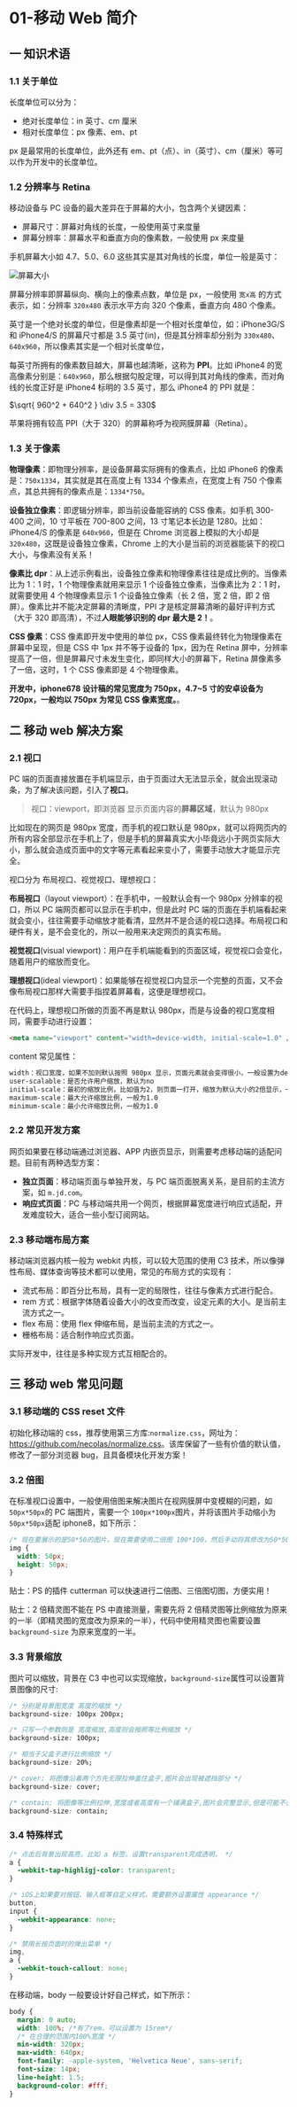 # 01-移动 Web 简介

## 一 知识术语

### 1.1 关于单位

长度单位可以分为：

- 绝对长度单位：in 英寸、cm 厘米
- 相对长度单位：px 像素、em、pt

px 是最常用的长度单位，此外还有 em、pt（点）、in（英寸）、cm（厘米）等可以作为开发中的长度单位。

### 1.2 分辨率与 Retina

移动设备与 PC 设备的最大差异在于屏幕的大小，包含两个关键因素：

- 屏幕尺寸：屏幕对角线的长度，一般使用英寸来度量
- 屏幕分辨率：屏幕水平和垂直方向的像素数，一般使用 px 来度量

手机屏幕大小如 4.7、5.0、6.0 这些其实是其对角线的长度，单位一般是英寸：

![屏幕大小](../images/css/moblie-01.png)

屏幕分辨率即屏幕纵向、横向上的像素点数，单位是 px，一般使用 `宽x高` 的方式表示，如：分辨率 `320x480` 表示水平方向 320 个像素，垂直方向 480 个像素。

英寸是一个绝对长度的单位，但是像素却是一个相对长度单位，如：iPhone3G/S 和 iPhone4/S 的屏幕尺寸都是 3.5 英寸(in)，但是其分辨率却分别为 `330x480`、`640x960`，所以像素其实是一个相对长度单位，

每英寸所拥有的像素数目越大，屏幕也越清晰，这称为 **PPI**。比如 iPhone4 的宽高像素分别是：`640x960`，那么根据勾股定理，可以得到其对角线的像素，而对角线的长度正好是 iPhone4 标明的 3.5 英寸，那么 iPhone4 的 PPI 就是：

$\sqrt{ 960^2 + 640^2 } \div 3.5 = 330$

苹果将拥有较高 PPI（大于 320）的屏幕称呼为视网膜屏幕（Retina）。

### 1.3 关于像素

**物理像素**：即物理分辨率，是设备屏幕实际拥有的像素点，比如 iPhone6 的像素是：`750x1334`，其实就是其在高度上有 1334 个像素点，在宽度上有 750 个像素点，其总共拥有的像素点是：`1334*750`。

**设备独立像素**：即逻辑分辨率，即当前设备能容纳的 CSS 像素。如手机 300-400 之间，10 寸平板在 700-800 之间，13 寸笔记本长边是 1280。比如：iPhone4/S 的像素是 `640x960`，但是在 Chrome 浏览器上模拟的大小却是`320x480`，这既是设备独立像素，Chrome 上的大小是当前的浏览器能装下的视口大小，与像素没有关系！

**像素比 dpr**：从上述示例看出，设备独立像素和物理像素往往是成比例的。当像素比为 1：1 时，1 个物理像素就用来显示 1 个设备独立像素，当像素比为 2：1 时，就需要使用 4 个物理像素显示 1 个设备独立像素（长 2 倍，宽 2 倍，即 2 倍屏）。像素比并不能决定屏幕的清晰度，PPI 才是核定屏幕清晰的最好评判方式（大于 320 即高清），不过**人眼能够识别的 dpr 最大是 2！**。

**CSS 像素**：CSS 像素即开发中使用的单位 px，CSS 像素最终转化为物理像素在屏幕中呈现，但是 CSS 中 1px 并不等于设备的 1px，因为在 Retina 屏中，分辨率提高了一倍，但是屏幕尺寸未发生变化，即同样大小的屏幕下，Retina 屏像素多了一倍，这时，1 个 CSS 像素即是 4 个物理像素。

**开发中，iphone678 设计稿的常见宽度为 750px，4.7~5 寸的安卓设备为 720px，一般均以 750px 为常见 CSS 像素宽度。**。

## 二 移动 web 解决方案

### 2.1 视口

PC 端的页面直接放置在手机端显示，由于页面过大无法显示全，就会出现滚动条，为了解决该问题，引入了**视口**。

> 视口：viewport，即浏览器 显示页面内容的**屏幕区域**，默认为 980px

比如现在的网页是 980px 宽度，而手机的视口默认是 980px，就可以将网页内的所有内容全部显示在手机上了，但是手机的屏幕真实大小毕竟远小于网页实际大小，那么就会造成页面中的文字等元素看起来变小了，需要手动放大才能显示完全。

视口分为 布局视口、视觉视口、理想视口：

**布局视口**（layout viewport）：在手机中，一般默认会有一个 980px 分辨率的视口，所以 PC 端网页都可以显示在手机中，但是此时 PC 端的页面在手机端看起来就会变小，往往需要手动缩放才能看清，显然并不是合适的视口选择。布局视口和硬件有关，是不会变化的，所以一般用来决定网页的真实布局。

**视觉视口**(visual viewport)：用户在手机端能看到的页面区域，视觉视口会变化，随着用户的缩放而变化。

**理想视口**(ideal viewport)：如果能够在视觉视口内显示一个完整的页面，又不会像布局视口那样大需要手指捏着屏幕看，这便是理想视口。

在代码上，理想视口所做的页面不再是默认 980px，而是与设备的视口宽度相同，需要手动进行设置：

```html
<meta name="viewport" content="width=device-width, initial-scale=1.0" />
```

content 常见属性：

```txt
width：视口宽度，如果不加则默认按照 980px 显示，页面元素就会变得很小，一般设置为device-width，即理想视口
user-scalable：是否允许用户缩放，默认为no
initial-scale：最初的缩放比例，比如值为2，则页面一打开，缩放为默认大小的2倍显示，一般为1
maximum-scale：最大允许缩放比例，一般为1.0
minimum-scale：最小允许缩放比例，一般为1.0
```

### 2.2 常见开发方案

网页如果要在移动端通过浏览器、APP 内嵌页显示，则需要考虑移动端的适配问题。目前有两种选型方案：

- **独立页面**：移动端页面与单独开发，与 PC 端页面脱离关系，是目前的主流方案，如 `m.jd.com`。
- **响应式页面**：PC 与移动端共用一个网页，根据屏幕宽度进行响应式适配，开发难度较大，适合一些小型订阅网站。

### 2.3 移动端布局方案

移动端浏览器内核一般为 webkit 内核，可以较大范围的使用 C3 技术，所以像弹性布局、媒体查询等技术都可以使用，常见的布局方式的实现有：

- 流式布局：即百分比布局，具有一定的局限性，往往与像素方式进行配合。
- rem 方式：根据字体随着设备大小的改变而改变，设定元素的大小。是当前主流方式之一。
- flex 布局：使用 flex 伸缩布局，是当前主流的方式之一。
- 栅格布局：适合制作响应式页面。

实际开发中，往往是多种实现方式互相配合的。

## 三 移动 web 常见问题

### 3.1 移动端的 CSS reset 文件

初始化移动端的 css，推荐使用第三方库:`normalize.css`，网址为：<https://github.com/necolas/normalize.css>。该库保留了一些有价值的默认值，修改了一部分浏览器 bug，且具备模块化开发方案！

### 3.2 倍图

在标准视口设置中，一般使用倍图来解决图片在视网膜屏中变模糊的问题，如`50px*50px`的 PC 端图片，需要一个 `100px*100px`图片，并将该图片手动缩小为`50px*50px`适配 iphone8，如下所示：

```css
/* 现在要展示的是50*50的图片，现在需要使用二倍图 100*100，然后手动将其修改为50*50 */
img {
  width: 50px;
  height: 50px;
}
```

贴士：PS 的插件 cutterman 可以快速进行二倍图、三倍图切图，方便实用！

贴士：2 倍精灵图不能在 PS 中直接测量，需要先将 2 倍精灵图等比例缩放为原来的一半（即精灵图的宽度改为原来的一半），代码中使用精灵图也需要设置 `background-size` 为原来宽度的一半。

### 3.3 背景缩放

图片可以缩放，背景在 C3 中也可以实现缩放，`background-size`属性可以设置背景图像的尺寸:

```css
/* 分别是背景图宽度 高度的缩放 */
background-size: 100px 200px;

/* 只写一个参数则是 宽度缩放,高度则会按照等比例缩放 */
background-size: 100px;

/* 相当于父盒子进行比例缩放 */
background-size: 20%;

/* cover: 将图像沿着两个方先无限拉伸盖住盒子,图片会出现被遮挡部分 */
background-size: cover;

/* contain: 将图像等比例拉伸,宽度或者高度有一个铺满盒子,图片会完整显示,但是可能不会完全覆盖为背景 */
background-size: contain;
```

### 3.4 特殊样式

```css
/* 点击后背景出现高亮，比如 a 标签。设置transparent完成透明， */
a {
  -webkit-tap-highligj-color: transparent;
}

/* iOS上如果要对按钮、输入框等自定义样式，需要额外设置属性 appearance */
button,
input {
  -webkit-appearance: none;
}

/* 禁用长按页面时的弹出菜单 */
img,
a {
  -webkit-touch-callout: none;
}
```

在移动端，body 一般要设计好自己样式，如下所示：

```css
body {
  margin: 0 auto;
  width: 100%; /*有了rem，可以设置为 15rem*/
  /* 在合理的范围内100%宽度 */
  min-width: 320px;
  max-width: 640px;
  font-family: -apple-system, 'Helvetica Neue', sans-serif;
  font-size: 14px;
  line-height: 1.5;
  background-color: #fff;
}
```
